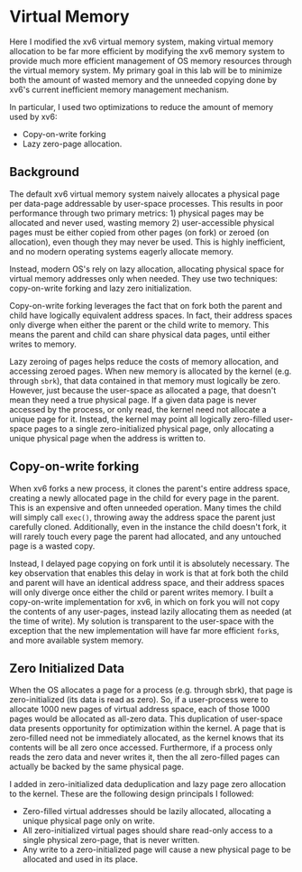 # Virtual Memory

Here I modified the xv6 virtual memory system, making virtual
memory allocation to be far more efficient by modifying the xv6
memory system to provide much more efficient management of OS memory resources
through the virtual memory system. My primary goal in this lab will be to 
minimize both the amount of wasted memory and the unneeded copying done by 
xv6's current inefficient memory management mechanism.

In particular, I used two optimizations to reduce the amount of
memory used by xv6:

- Copy-on-write forking
- Lazy zero-page allocation.

## Background

The default xv6 virtual memory system naively allocates a physical page per
data-page addressable by user-space processes. This results in poor performance
through two primary metrics: 1) physical pages may be allocated and never used,
wasting memory 2) user-accessible physical pages must be either copied from
other pages (on fork) or zeroed (on allocation), even though they may never be
used. This is highly inefficient, and no modern operating systems eagerly
allocate memory.

Instead, modern OS's rely on lazy allocation, allocating physical space for
virtual memory addresses only when needed. They use two techniques: copy-on-write 
forking and lazy zero initialization.

Copy-on-write forking leverages the fact that on fork both the parent and child
have logically equivalent address spaces. In fact, their address spaces only
diverge when either the parent or the child write to memory. This means the
parent and child can share physical data pages, until either writes to memory.

Lazy zeroing of pages helps reduce the costs of memory allocation, and accessing
zeroed pages. When new memory is allocated by the kernel (e.g. through `sbrk`),
that data contained in that memory must logically be zero. However, just because the
user-space as allocated a page, that doesn't mean they need a true physical
page. If a given data page is never accessed by the process, or only read, the
kernel need not allocate a unique page for it. Instead, the kernel may point
all logically zero-filled user-space pages to a single zero-initialized physical
page, only allocating a unique physical page when the address is written to.

## Copy-on-write forking

When xv6 forks a new process, it clones the parent's entire address space,
creating a newly allocated page in the child for every page in the parent.
This is an expensive and often unneeded operation. Many times the child will
simply call `exec()`, throwing away the address space the parent just carefully
cloned. Additionally, even in the instance the child doesn't fork, it will
rarely touch every page the parent had allocated, and any untouched page is a
wasted copy.

Instead, I delayed page copying on fork
until it is absolutely necessary. The key observation that enables this delay
in work is that at fork both the child and parent will have an identical address
space, and their address spaces will only diverge once either the child or
parent writes memory. I built a copy-on-write implementation for
xv6, in which on fork you will not copy the contents of any user-pages, instead
lazily allocating them as needed (at the time of write). My solution is
transparent to the user-space with the exception that the new implementation will have far more
efficient `fork`s, and more available system memory.

## Zero Initialized Data

When the OS allocates a page for a process (e.g. through sbrk), that page is
zero-initialized (its data is read as zero). So, if a user-process were to
allocate 1000 new pages of virtual address space, each of those 1000 pages would
be allocated as all-zero data. This duplication of user-space data presents
opportunity for optimization within the kernel. A page that is zero-filled need
not be immediately allocated, as the kernel knows that its contents will be all
zero once accessed. Furthermore, if a process only reads the zero data and
never writes it, then the all zero-filled pages can actually be backed by the
same physical page.

I added in zero-initialized data
deduplication and lazy page zero allocation to the kernel. These are the
following design principals I followed:

- Zero-filled virtual addresses should be lazily allocated, allocating a
  unique physical page only on write.
- All zero-initialized virtual pages should share read-only access to a single
  physical zero-page, that is never written.
- Any write to a zero-initialized page will cause a new physical page to be
  allocated and used in its place.
